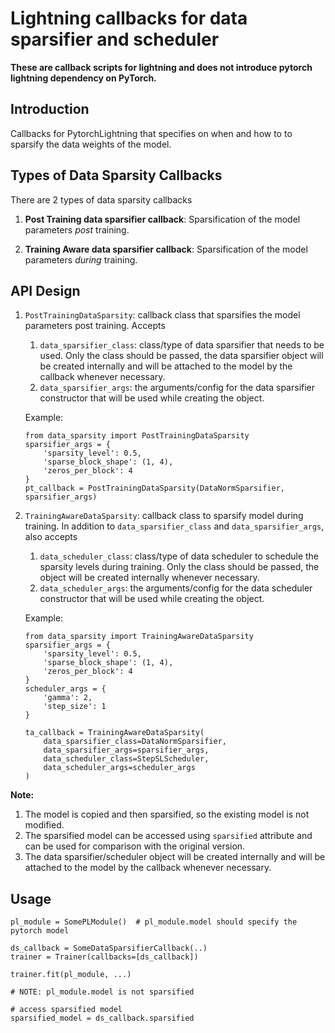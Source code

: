 # Lightning callbacks for data sparsifier and scheduler

**These are callback scripts for lightning and does not introduce pytorch lightning dependency on PyTorch.**

## Introduction
Callbacks for PytorchLightning that specifies on when and how to to sparsify the data weights of the model.

## Types of Data Sparsity Callbacks
There are 2 types of data sparsity callbacks
1. **Post Training data sparsifier callback**: Sparsification of the model parameters *post* training.

2. **Training Aware data sparsifier callback**: Sparsification of the model parameters *during* training.

## API Design
1. ```PostTrainingDataSparsity```: callback class that sparsifies the model parameters post training. Accepts
    1.  ```data_sparsifier_class```: class/type of data sparsifier that needs to be used. Only the class should be passed, the data sparsifier object
    will be created internally and will be attached to the model by the callback whenever necessary.
    2. ```data_sparsifier_args```: the arguments/config for the data sparsifier constructor that will be used while creating the object.

    Example:
    ```
    from data_sparsity import PostTrainingDataSparsity
    sparsifier_args = {
        'sparsity_level': 0.5,
        'sparse_block_shape': (1, 4),
        'zeros_per_block': 4
    }
    pt_callback = PostTrainingDataSparsity(DataNormSparsifier, sparsifier_args)
    ```

2. ```TrainingAwareDataSparsity```: callback class to sparsify model during training. In addition to ```data_sparsifier_class``` and ```data_sparsifier_args```,
    also accepts
    1. ```data_scheduler_class```: class/type of data scheduler to schedule the sparsity levels during training. Only the class should be passed, the object
    will be created internally whenever necessary.
    2. ```data_scheduler_args```: the arguments/config for the data scheduler constructor that will be used while creating the object.

    Example:
    ```
    from data_sparsity import TrainingAwareDataSparsity
    sparsifier_args = {
        'sparsity_level': 0.5,
        'sparse_block_shape': (1, 4),
        'zeros_per_block': 4
    }
    scheduler_args = {
        'gamma': 2,
        'step_size': 1
    }

    ta_callback = TrainingAwareDataSparsity(
        data_sparsifier_class=DataNormSparsifier,
        data_sparsifier_args=sparsifier_args,
        data_scheduler_class=StepSLScheduler,
        data_scheduler_args=scheduler_args
    )
    ```

**Note:**
1. The model is copied and then sparsified, so the existing model is not modified.
2. The sparsified model can be accessed using ```sparsified``` attribute and can be used for comparison with the original version.
3. The data sparsifier/scheduler object will be created internally and will be attached to the model by the callback whenever necessary.

## Usage
```
pl_module = SomePLModule()  # pl_module.model should specify the pytorch model

ds_callback = SomeDataSparsifierCallback(..)
trainer = Trainer(callbacks=[ds_callback])

trainer.fit(pl_module, ...)

# NOTE: pl_module.model is not sparsified

# access sparsified model
sparsified_model = ds_callback.sparsified
```
